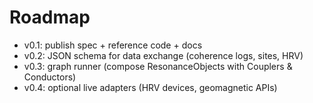 # Roadmap

- v0.1: publish spec + reference code + docs
- v0.2: JSON schema for data exchange (coherence logs, sites, HRV)
- v0.3: graph runner (compose ResonanceObjects with Couplers & Conductors)
- v0.4: optional live adapters (HRV devices, geomagnetic APIs)
